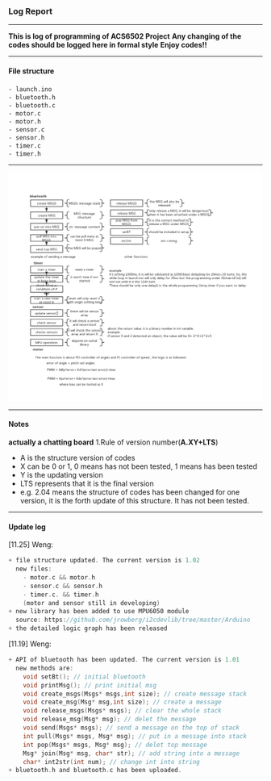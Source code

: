 ### Log Report
------
__This is log of programming of ACS6502 Project__
__Any changing of the codes should be logged here in formal style__
__Enjoy codes!!__

----
#### File structure
```
- launch.ino
- bluetooth.h
- bluetooth.c
- motor.c
- motor.h
- sensor.c
- sensor.h
- timer.c
- timer.h
``` 
---
![structure](structure.png)

----
#### Notes
__actually a chatting board__
1.Rule of version number(__A.XY+LTS__)
+ A is the structure version of codes
+ X can be 0 or 1, 0 means has not been tested, 1 means has been tested
+ Y is the updating version
+ LTS represents that it is the final version
+ e.g. 2.04 means the structure of codes has been changed for one version, it is the forth update of this structure. It has not been tested.


---
#### Update log
[11.25] Weng:
```C
+ file structure updated. The current version is 1.02
  new files:
    - motor.c && motor.h
    - sensor.c && sensor.h
    - timer.c. && timer.h
    (motor and sensor still in developing)
+ new library has been added to use MPU6050 module
  source: https://github.com/jrowberg/i2cdevlib/tree/master/Arduino
+ the detailed logic graph has been released
```
[11.19] Weng:
```c
+ API of bluetooth has been updated. The current version is 1.01
  new methods are:
    void setBt(); // initial bluetooth
    void printMsg(); // print initial msg
    void create_msgs(Msgs* msgs,int size); // create message stack
    void create_msg(Msg* msg,int size); // create a message
    void release_msgs(Msgs* msgs); // clear the whole stack
    void release_msg(Msg* msg); // delet the message
    void send(Msgs* msgs); // send a message on the top of stack
    int pull(Msgs* msgs, Msg* msg); // put in a message into stack
    int pop(Msgs* msgs, Msg* msg); // delet top message 
    Msg* join(Msg* msg, char* str); // add string into a message
    char* int2str(int num); // change int into string
+ bluetooth.h and bluetooth.c has been uploaded. 
```